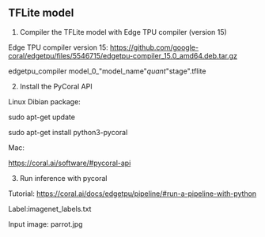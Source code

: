 ## TFLite model

1. Compiler the TFLite model with Edge TPU compiler (version 15)

Edge TPU compiler version 15: https://github.com/google-coral/edgetpu/files/5546715/edgetpu-compiler_15.0_amd64.deb.tar.gz

edgetpu_compiler model_0_"model_name"_quant_"stage".tflite

2. Install the PyCoral API


Linux Dibian package:

sudo apt-get update

sudo apt-get install python3-pycoral

Mac:

https://coral.ai/software/#pycoral-api


3. Run inference with pycoral

Tutorial: https://coral.ai/docs/edgetpu/pipeline/#run-a-pipeline-with-python

Label:imagenet_labels.txt

Input image: parrot.jpg

